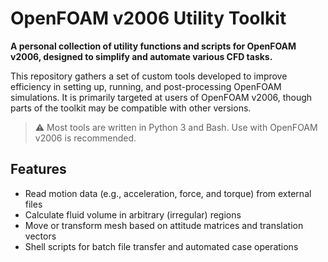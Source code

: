 # OpenFOAM v2006 Utility Toolkit

**A personal collection of utility functions and scripts for OpenFOAM v2006, designed to simplify and automate various CFD tasks.**

This repository gathers a set of custom tools developed to improve efficiency in setting up, running, and post-processing OpenFOAM simulations. It is primarily targeted at users of OpenFOAM v2006, though parts of the toolkit may be compatible with other versions.

> ⚠️ Most tools are written in Python 3 and Bash. Use with OpenFOAM v2006 is recommended.

## Features

- Read motion data (e.g., acceleration, force, and torque) from external files
- Calculate fluid volume in arbitrary (irregular) regions
- Move or transform mesh based on attitude matrices and translation vectors
- Shell scripts for batch file transfer and automated case operations
